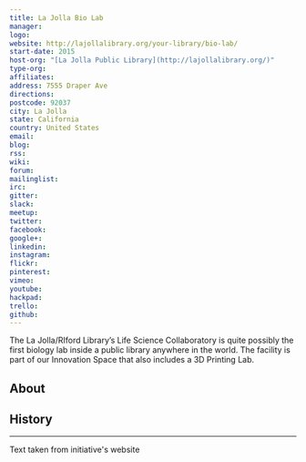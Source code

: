 ```yaml
---
title: La Jolla Bio Lab
manager: 
logo: 
website: http://lajollalibrary.org/your-library/bio-lab/
start-date: 2015
host-org: "[La Jolla Public Library](http://lajollalibrary.org/)"
type-org: 
affiliates: 
address: 7555 Draper Ave
directions: 
postcode: 92037
city: La Jolla
state: California
country: United States
email: 
blog: 
rss: 
wiki: 
forum: 
mailinglist: 
irc: 
gitter: 
slack: 
meetup: 
twitter: 
facebook: 
google+: 
linkedin: 
instagram: 
flickr: 
pinterest: 
vimeo: 
youtube: 
hackpad: 
trello: 
github: 
---
```


The La Jolla/RIford Library’s Life Science Collaboratory is quite possibly the first biology lab inside a public library anywhere in the world. The facility is part of our Innovation Space that also includes a 3D Printing Lab.

## About

## History

---
Text taken from initiative's website

